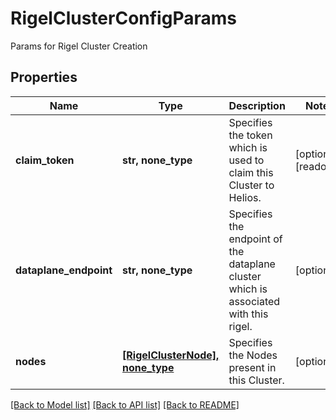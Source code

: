 # RigelClusterConfigParams

Params for Rigel Cluster Creation

## Properties
Name | Type | Description | Notes
------------ | ------------- | ------------- | -------------
**claim_token** | **str, none_type** | Specifies the token which is used to claim this Cluster to Helios. | [optional] [readonly] 
**dataplane_endpoint** | **str, none_type** | Specifies the endpoint of the dataplane cluster which is associated with this rigel. | [optional] 
**nodes** | [**[RigelClusterNode], none_type**](RigelClusterNode.md) | Specifies the Nodes present in this Cluster. | [optional] 

[[Back to Model list]](../README.md#documentation-for-models) [[Back to API list]](../README.md#documentation-for-api-endpoints) [[Back to README]](../README.md)


